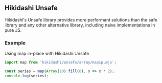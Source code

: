## Hikidashi Unsafe

Hikidashi's Unsafe library provides more performant solutions than the safe library and any other alternative library, including naive implementations in pure JS.

### Example
Using map in-place with Hikidashi Unsafe

```js
import map from 'hikidashi/unsafe/array/mapip.mjs';

const series = map(Array(10).fill(0), x => x * 2);
console.log(series);
```
